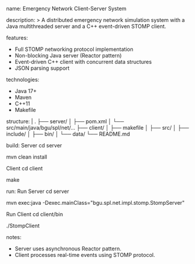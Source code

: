 name: Emergency Network Client-Server System

description: >
  A distributed emergency network simulation system with a Java multithreaded server and a C++ event-driven STOMP client.

features:
  - Full STOMP networking protocol implementation
  - Non-blocking Java server (Reactor pattern)
  - Event-driven C++ client with concurrent data structures
  - JSON parsing support

technologies:
  - Java 17+
  - Maven
  - C++11
  - Makefile

structure: |
  .
  ├── server/
  │   ├── pom.xml
  │   └── src/main/java/bgu/spl/net/...
  ├── client/
  │   ├── makefile
  │   ├── src/
  │   ├── include/
  │   ├── bin/
  │   └── data/
  └── README.md
  
  build: 
  Server
  cd server
  
  mvn clean install

  Client
  cd client
  
  make


run: 
  Run Server
  cd server 
  
  mvn exec:java -Dexec.mainClass="bgu.spl.net.impl.stomp.StompServer"

  Run Client
  cd client/bin
  
  ./StompClient <host> <port>


notes:
  - Server uses asynchronous Reactor pattern.
  - Client processes real-time events using STOMP protocol.
